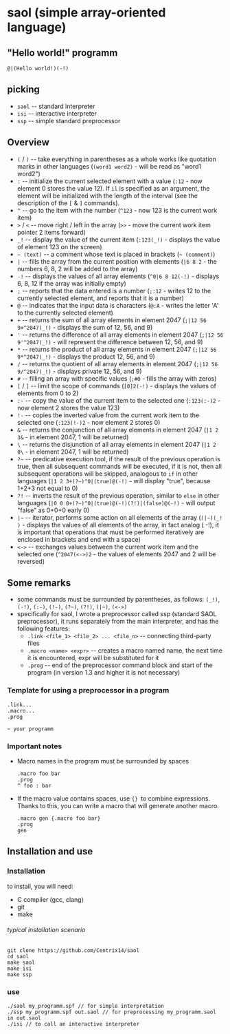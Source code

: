 # saol (simple array-oriented language)
## "Hello world!" programm
  ```
  @|(Hello world!)(-!)
  ```

## picking  
  + `saol` -- standard interpreter
  + `isi` -- interactive interpreter
  + `ssp` -- simple standard preprocessor

## Overview
  + `(` / `)` -- take everything in parentheses as a whole works like quotation marks in other languages (`(word1 word2)` - will be read as "word1 word2")
  + `:` -- initialize the current selected element with a value (`:12` - now element 0 stores the value 12). If `il` is specified as an argument, the element will be initialized with the length of the interval (see the description of the `[` & `]` commands).
  + `^` -- go to the item with the number (`^123` - now 123 is the current work item)
  + `>` / `<` -- move right / left in the array (`>>` - move the current work item pointer 2 items forward)
  + `_!` -- display the value of the current item (`:123(_!)` - displays the value of element 123 on the screen)
  + `~ (text)` --  a comment whose text is placed in brackets (`~ (comment)`)
  + `|` -- fills the array from the current position with elements (`|6 8 2` - the numbers 6, 8, 2 will be added to the array)
  + `-!` -- displays the values of all array elements (`^0|6 8 12(-!)` - displays 6, 8, 12 if the array was initially empty)
  + `;` -- reports that the data entered is a number (`;:12` - writes 12 to the currently selected element, and reports that it is a number)
  + `@` -- indicates that the input data is characters (`@:A` - writes the letter 'A' to the currently selected element)
  + `+` -- returns the sum of all array elements in element 2047 (`;|12 56 9+^2047(_!)` - displays the sum of 12, 56, and 9)
  + `'` -- returns the difference of all array elements in element 2047 (`;|12 56 9'^2047(_!)` - will represent the difference between 12, 56, and 9)
  + `*` -- returns the product of all array elements in element 2047 (`;|12 56 9*^2047(_!)` - displays the product 12, 56, and 9)
  + `/` -- returns the quotient of all array elements in element 2047 (`;|12 56 9/^2047(_!)` - displays private 12, 56, and 9)
  + `#` -- filling an array with specific values (`;#0` - fills the array with zeros)
  + `[` / `]` -- limit the scope of commands (`[0]2(-!)` - displays the values of elements from 0 to 2)
  + `:-` -- copy the value of the current item to the selected one (`:123(:-)2` - now element 2 stores the value 123)
  + `!-` -- copies the inverted value from the current work item to the selected one (`:123(!-)2` - now element 2 stores 0)
  + `&` -- returns the conjunction of all array elements in element 2047 (`|1 2 3&` - in element 2047, 1 will be returned)
  + `\` -- returns the disjunction of all array elements in element 2047 (`|1 2 0\` - in element 2047, 1 will be returned)
  + `?~` -- predicative execution tool, if the result of the previous operation is true, then all subsequent commands will be executed, if it is not, then all subsequent operations will be skipped, analogous to `if` in other languages (`|1 2 3+(?~)^0|(true)@(-!)` - will display "true", because 1+2+3 not equal to 0)
  + `?!` -- inverts the result of the previous operation, similar to `else` in other languages (`|0 0 0+(?~)^0|(true)@(-!)(?!)|(false)@(-!)` - will output "false" as 0+0+0 early 0)
  + `|~` -- iterator, performs some action on all elements of the array (`(|~)(_! )` - displays the values of all elements of the array, in fact analog ( -!), it is important that operations that must be performed iteratively are enclosed in brackets and end with a space)
  + `<->` -- exchanges values between the current work item and the selected one (`^2047(<->)2` - the values of elements 2047 and 2 will be reversed)

## Some remarks  
  + some commands must be surrounded by parentheses, as follows: `(_!)`, `(-!)`, `(:-)`, `(!-)`, `(?~)`, `(?!)`, `(|~)`, `(<->)`
  + specifically for saol, I wrote a preprocessor called ssp (standard SAOL preprocessor), it runs separately from the main interpreter, and has the following features:
    + `.link <file_1> <file_2> ... <file_n>` -- connecting third-party files
	+ `.macro <name> <expr>` -- creates a macro named name, the next time it is encountered, expr will be substituted for it
	+ `.prog` -- end of the preprocessor command block and start of the program (in version 1.3 and higher it is not necessary)

### Template for using a preprocessor in a program
  ```
  .link...
  .macro...
  .prog

  ~ your programm
  ```

### Important notes
  + Macro names in the program must be surrounded by spaces
    ```
	.macro foo bar
	.prog
	^ foo : bar
	```
  + If the macro value contains spaces, use `{} `to combine expressions. Thanks to this, you can write a macro that will generate another macro.
    ```
    .macro gen {.macro foo bar}
    .prog
    gen
    ```

## Installation and use
### Installation
to install, you will need:
  + C compiler (gcc, clang)
  + git
  + make

###### typical installation scenario
  ```
  git clone https://github.com/Centrix14/saol
  cd saol
  make saol
  make isi
  make ssp
  ```

### use
  ```
  ./saol my_programm.spf // for simple interpretation
  ./ssp my_programm.spf out.saol // for preprocessing my_programm.saol in out.saol
  ./isi // to call an interactive interpreter
  ```
